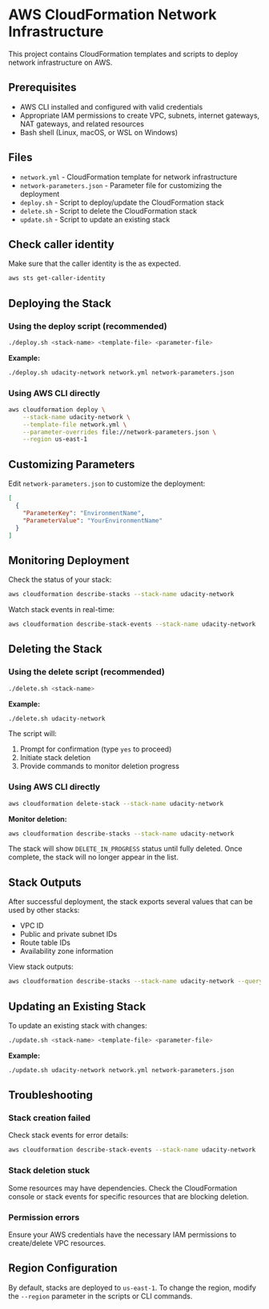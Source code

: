 # AWS CloudFormation Network Infrastructure

This project contains CloudFormation templates and scripts to deploy network infrastructure on AWS.

## Prerequisites

- AWS CLI installed and configured with valid credentials
- Appropriate IAM permissions to create VPC, subnets, internet gateways, NAT gateways, and related resources
- Bash shell (Linux, macOS, or WSL on Windows)

## Files

- `network.yml` - CloudFormation template for network infrastructure
- `network-parameters.json` - Parameter file for customizing the deployment
- `deploy.sh` - Script to deploy/update the CloudFormation stack
- `delete.sh` - Script to delete the CloudFormation stack
- `update.sh` - Script to update an existing stack

## Check caller identity

Make sure that the caller identity is the as expected.
```bash
aws sts get-caller-identity
```

## Deploying the Stack

### Using the deploy script (recommended)

```bash
./deploy.sh <stack-name> <template-file> <parameter-file>
```

**Example:**
```bash
./deploy.sh udacity-network network.yml network-parameters.json
```

### Using AWS CLI directly

```bash
aws cloudformation deploy \
    --stack-name udacity-network \
    --template-file network.yml \
    --parameter-overrides file://network-parameters.json \
    --region us-east-1
```

## Customizing Parameters

Edit `network-parameters.json` to customize the deployment:

```json
[
  {
    "ParameterKey": "EnvironmentName",
    "ParameterValue": "YourEnvironmentName"
  }
]
```

## Monitoring Deployment

Check the status of your stack:

```bash
aws cloudformation describe-stacks --stack-name udacity-network
```

Watch stack events in real-time:

```bash
aws cloudformation describe-stack-events --stack-name udacity-network
```

## Deleting the Stack

### Using the delete script (recommended)

```bash
./delete.sh <stack-name>
```

**Example:**
```bash
./delete.sh udacity-network
```

The script will:
1. Prompt for confirmation (type `yes` to proceed)
2. Initiate stack deletion
3. Provide commands to monitor deletion progress

### Using AWS CLI directly

```bash
aws cloudformation delete-stack --stack-name udacity-network
```

**Monitor deletion:**
```bash
aws cloudformation describe-stacks --stack-name udacity-network
```

The stack will show `DELETE_IN_PROGRESS` status until fully deleted. Once complete, the stack will no longer appear in the list.

## Stack Outputs

After successful deployment, the stack exports several values that can be used by other stacks:

- VPC ID
- Public and private subnet IDs
- Route table IDs
- Availability zone information

View stack outputs:

```bash
aws cloudformation describe-stacks --stack-name udacity-network --query 'Stacks[0].Outputs'
```

## Updating an Existing Stack

To update an existing stack with changes:

```bash
./update.sh <stack-name> <template-file> <parameter-file>
```

**Example:**
```bash
./update.sh udacity-network network.yml network-parameters.json
```

## Troubleshooting

### Stack creation failed

Check stack events for error details:
```bash
aws cloudformation describe-stack-events --stack-name udacity-network
```

### Stack deletion stuck

Some resources may have dependencies. Check the CloudFormation console or stack events for specific resources that are blocking deletion.

### Permission errors

Ensure your AWS credentials have the necessary IAM permissions to create/delete VPC resources.

## Region Configuration

By default, stacks are deployed to `us-east-1`. To change the region, modify the `--region` parameter in the scripts or CLI commands.


